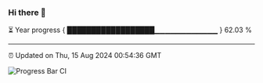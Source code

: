 ### Hi there 👋

⏳ Year progress { ██████████████████▁▁▁▁▁▁▁▁▁▁▁▁ } 62.03 %

---

⏰ Updated on Thu, 15 Aug 2024 00:54:36 GMT

![Progress Bar CI](https://github.com/liununu/liununu/workflows/Progress%20Bar%20CI/badge.svg)

